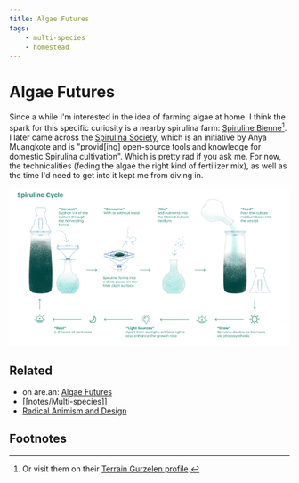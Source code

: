 ```yaml
---
title: Algae Futures
tags:
    - multi-species
    - homestead
---
```

# Algae Futures
Since a while I'm interested in the idea of farming algae at home. I think the spark for this specific curiosity is a nearby spirulina farm: [Spiruline Bienne](http://spirulinebienne.ch)[^1]. I later came across the [Spirulina Society](https://anyamuangkote.info/spirulina-society), which is an initiative by Anya Muangkote and is "provid[ing] open-source tools and knowledge for domestic Spirulina cultivation". Which is pretty rad if you ask me. For now, the technicalities (feding the algae the right kind of fertilizer mix), as well as the time I'd need to get into it kept me from diving in.

![A nice infographic about the spirulina farming process](files/2022-02-22-16-29-51.png)

## Related
- on are.an: [Algae Futures](https://www.are.na/adrian-demleitner/algae-futures-eaobmahvrbu)
- [[notes/Multi-species]]
- [Radical Animism and Design](notes/Radical%20Animism%20and%20Design.md)

## Footnotes

[^1]: Or visit them on their [Terrain Gurzelen profile](https://terrain-gurzelen.org/spiruline-bienne/).